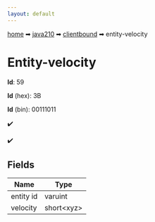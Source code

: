 ```yaml
---
layout: default
---
```


[home](/) ➡ [java210](/protocol/java210) ➡ [clientbound](/protocol/java210/clientbound) ➡ entity-velocity

# Entity-velocity

**Id**: 59

**Id** (hex): 3B

**Id** (bin): 00111011

✔️

✔️

## Fields

Name | Type
---|---
entity id | varuint
velocity | short&lt;xyz&gt;

